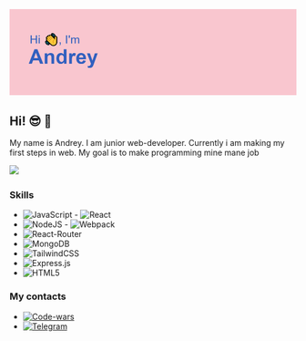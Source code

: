 <!-- ### Hi, Im [Andrey]  -->

![](https://github.com/AndreySaveliev/AndreySaveliev/blob/main/header.png)

## Hi! :sunglasses: :wave:
My name is Andrey. I am junior web-developer. Currently i am making my first steps in web. My goal is to make programming mine mane job

<!-- ![](https://github-profile-summary-cards.vercel.app/api/cards/profile-details?username=AndreySaveliev&theme=monokai) -->
![](https://github-profile-summary-cards.vercel.app/api/cards/stats?username=AndreySaveliev&theme=monokai)

### Skills

- ![JavaScript](https://badges.aleen42.com/src/javascript.svg) - ![React](https://badges.aleen42.com/src/react.svg)
- ![NodeJS](https://badges.aleen42.com/src/node.svg) - ![Webpack](https://badges.aleen42.com/src/webpack.svg)
- ![React-Router](https://badges.aleen42.com/src/react-router.svg)
- ![MongoDB](https://img.shields.io/badge/MongoDB-%234ea94b.svg?style=for-the-badge&logo=mongodb&logoColor=white)
- ![TailwindCSS](https://img.shields.io/badge/tailwindcss-%2338B2AC.svg?style=for-the-badge&logo=tailwind-css&logoColor=white)
- ![Express.js](https://img.shields.io/badge/express.js-%23404d59.svg?style=for-the-badge&logo=express&logoColor=%2361DAFB)
- ![HTML5](https://img.shields.io/badge/html5-%23E34F26.svg?style=for-the-badge&logo=html5&logoColor=white)  
### My contacts
- [<img alt='Code-wars' width='114px' src='https://img.shields.io/badge/Codewars-B1361E?style=for-the-badge&logo=codewars&logoColor=grey' />](https://www.codewars.com/users/AndreySaveliev)
- [<img alt="Telegram" width="114px" src="https://badges.aleen42.com/src/telegram.svg" />](https://t.me/eternaljjoy)

<!-- [![Telegram](https://img.shields.io/badge/Telegram-2CA5E0?style=for-the-badge&logo=telegram&logoColor=white)(https://t.me/eternaljjoy) -->

<!--
**AndreySaveliev/AndreySaveliev** is a ✨ _special_ ✨ repository because its `README.md` (this file) appears on your GitHub profile.

Here are some ideas to get you started:

- 🔭 I’m currently working on ...
- 🌱 I’m currently learning ...
- 👯 I’m looking to collaborate on ...
- 🤔 I’m looking for help with ...
- 💬 Ask me about ...
- 📫 How to reach me: ...
- 😄 Pronouns: ...
- ⚡ Fun fact: ...
-->
